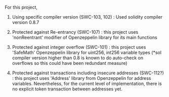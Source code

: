 For this project,

1) Using specific compiler version (SWC-103, 102) : Used solidity compiler version 0.8.7 

2) Protected against Re-entrancy (SWC-107)
: this project uses 'nonReentrant' modifier of Openzeppelin library for its main functions

3) Protected against integer overflow (SWC-101)
: this project uses 'SafeMath' Openzeppelin library for uint256, int256 variable types (*sol compiler version higher than 0.8 is known to do auto-check on overflows so this could have been redundant measure)

4) Protected against transactions including insecure addresses (SWC-112?)
: this project uses 'Address' library from Openzeppelin for address variables. Nevertheless, for the current level of implementation, there is no explicit token transaction between addresses yet.